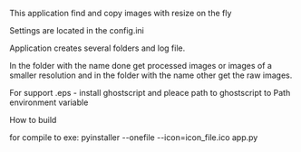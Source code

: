 This application find and copy images with resize on the fly

Settings are located in the config.ini

Application creates several folders and log file.

In the folder with the name done get processed images or images
 of a smaller resolution and in the folder with the name other get the raw images.

For support .eps - install ghostscript and pleace path to ghostscript to
 Path environment variable

How to build

for compile to exe: pyinstaller --onefile --icon=icon_file.ico app.py